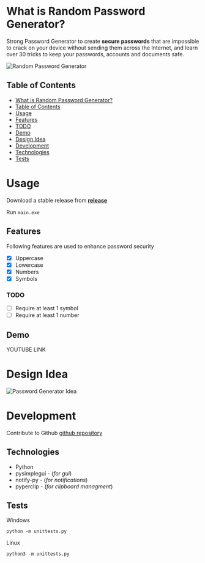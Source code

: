 # What is Random Password Generator?

Strong Password Generator to create **secure passwords** that are impossible to crack on your device without sending them across the Internet, and learn over 30 tricks to keep your passwords, accounts and documents safe.

![Random Password Generator](https://myitside.com/password-generator/img/password-generator-banner.png)

## Table of Contents

  - [What is Random Password Generator?](#what-is-random-password-generator)
  - [Table of Contents](#table-of-contents)
  - [Usage](#usage)
  - [Features](#features)
  - [TODO](#todo)
  - [Demo](#demo)
  - [Design Idea](#design-idea)
  - [Development](#development)
  - [Technologies](#technologies)
  - [Tests](#tests)


# Usage

Download a stable release from 
[**release**](https://github.com/janajolovic/random-password-generator/releases/download/v1.0/main.exe)

Run `main.exe`

## Features

Following features are used to enhance password security

- [x] Uppercase
- [x] Lowercase
- [x] Numbers
- [x] Symbols

### TODO

- [ ] Require at least 1 symbol
- [ ] Require at least 1 number 

## Demo 

YOUTUBE LINK

# Design Idea

![Password Generator Idea](https://addons.cdn.mozilla.net/user-media/previews/full/228/228679.png?modified=1574700394)

# Development

Contribute to Github [github repository](https://www.github.com/janajolovic)

## Technologies

- Python
- pysimplegui - (*for gui*)
- notify-py - (*for notifications*)
- pyperclip - (*for clipboard managment*)

## Tests

Windows

`python -m unittests.py`

Linux

`python3 -m unittests.py`


